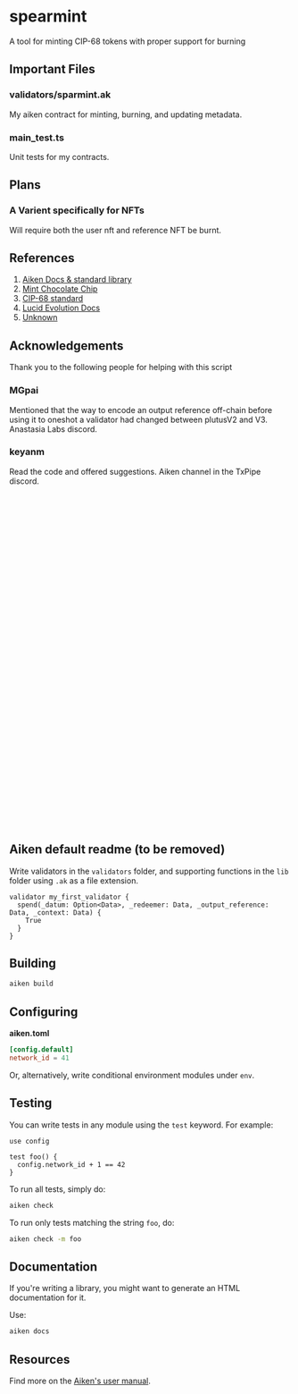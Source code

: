 # spearmint

A tool for minting CIP-68 tokens with proper support for burning

## Important Files

### validators/sparmint.ak

My aiken contract for minting, burning, and updating metadata.

### main_test.ts

Unit tests for my contracts.

## Plans 

### A Varient specifically for NFTs

Will require both the user nft and reference NFT be burnt. 

## References

1. [Aiken Docs & standard library](https://aiken-lang.github.io/stdlib/)
2. [Mint Chocolate Chip](https://github.com/SundaeSwap-finance/mint-chocolate-chip/blob/main/validators/mint.ak)
3. [CIP-68 standard](https://cips.cardano.org/cip/CIP-68)
4. [Lucid Evolution Docs](https://anastasia-labs.github.io/lucid-evolution/)
5. [Unknown](https://github.com/apea-aiken-batch-2/nollan_mint_ai/blob/2bea4764385071aae2f08525a77aa13581aaccf0/lib/modules/types.ak#L6)

## Acknowledgements

Thank you to the following people for helping with this script

### MGpai

Mentioned that the way to encode an output reference off-chain before using it
to oneshot a validator had changed between plutusV2 and V3. Anastasia Labs
discord.

### keyanm

Read the code and offered suggestions. Aiken channel in the TxPipe discord.

<br/>
<br/>
<br/>
<br/>
<br/>
<br/>
<br/>
<br/>
<br/>
<br/>
<br/>
<br/>
<br/>
<br/>
<br/>
<br/>
<br/>
<br/>
<br/>
<br/>
<br/>
<br/>
<br/>
<br/>
<br/>
<br/>
<br/>
<br/>
<br/>
<br/>
<br/>
<br/>
<br/>
<br/>
<br/>

## Aiken default readme (to be removed)

Write validators in the `validators` folder, and supporting functions in the
`lib` folder using `.ak` as a file extension.

```aiken
validator my_first_validator {
  spend(_datum: Option<Data>, _redeemer: Data, _output_reference: Data, _context: Data) {
    True
  }
}
```

## Building

```sh
aiken build
```

## Configuring

**aiken.toml**

```toml
[config.default]
network_id = 41
```

Or, alternatively, write conditional environment modules under `env`.

## Testing

You can write tests in any module using the `test` keyword. For example:

```aiken
use config

test foo() {
  config.network_id + 1 == 42
}
```

To run all tests, simply do:

```sh
aiken check
```

To run only tests matching the string `foo`, do:

```sh
aiken check -m foo
```

## Documentation

If you're writing a library, you might want to generate an HTML documentation
for it.

Use:

```sh
aiken docs
```

## Resources

Find more on the [Aiken's user manual](https://aiken-lang.org).
